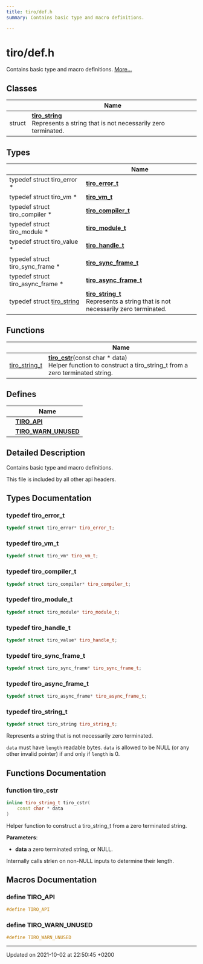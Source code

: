 ```yaml
---
title: tiro/def.h
summary: Contains basic type and macro definitions. 

---
```


# tiro/def.h

Contains basic type and macro definitions.  [More...](#detailed-description)

## Classes

|                | Name           |
| -------------- | -------------- |
| struct | **[tiro_string](/docs/api/classes/structtiro__string)** <br>Represents a string that is not necessarily zero terminated.  |

## Types

|                | Name           |
| -------------- | -------------- |
| typedef struct tiro&#95;error &#42; | **[tiro_error_t](/docs/api/files/def_8h#typedef-tiro-error-t)**  |
| typedef struct tiro&#95;vm &#42; | **[tiro_vm_t](/docs/api/files/def_8h#typedef-tiro-vm-t)**  |
| typedef struct tiro&#95;compiler &#42; | **[tiro_compiler_t](/docs/api/files/def_8h#typedef-tiro-compiler-t)**  |
| typedef struct tiro&#95;module &#42; | **[tiro_module_t](/docs/api/files/def_8h#typedef-tiro-module-t)**  |
| typedef struct tiro&#95;value &#42; | **[tiro_handle_t](/docs/api/files/def_8h#typedef-tiro-handle-t)**  |
| typedef struct tiro&#95;sync&#95;frame &#42; | **[tiro_sync_frame_t](/docs/api/files/def_8h#typedef-tiro-sync-frame-t)**  |
| typedef struct tiro&#95;async&#95;frame &#42; | **[tiro_async_frame_t](/docs/api/files/def_8h#typedef-tiro-async-frame-t)**  |
| typedef struct [tiro&#95;string](/docs/api/classes/structtiro&#95;&#95;string) | **[tiro_string_t](/docs/api/files/def_8h#typedef-tiro-string-t)** <br>Represents a string that is not necessarily zero terminated.  |

## Functions

|                | Name           |
| -------------- | -------------- |
| [tiro_string_t](/docs/api/files/def_8h#typedef-tiro-string-t) | **[tiro_cstr](/docs/api/files/def_8h#function-tiro-cstr)**(const char &#42; data)<br>Helper function to construct a tiro_string_t from a zero terminated string.  |

## Defines

|                | Name           |
| -------------- | -------------- |
|  | **[TIRO_API](/docs/api/files/def_8h#define-tiro-api)**  |
|  | **[TIRO_WARN_UNUSED](/docs/api/files/def_8h#define-tiro-warn-unused)**  |

## Detailed Description

Contains basic type and macro definitions. 

This file is included by all other api headers. 

## Types Documentation

### typedef tiro_error_t

```cpp
typedef struct tiro_error* tiro_error_t;
```


### typedef tiro_vm_t

```cpp
typedef struct tiro_vm* tiro_vm_t;
```


### typedef tiro_compiler_t

```cpp
typedef struct tiro_compiler* tiro_compiler_t;
```


### typedef tiro_module_t

```cpp
typedef struct tiro_module* tiro_module_t;
```


### typedef tiro_handle_t

```cpp
typedef struct tiro_value* tiro_handle_t;
```


### typedef tiro_sync_frame_t

```cpp
typedef struct tiro_sync_frame* tiro_sync_frame_t;
```


### typedef tiro_async_frame_t

```cpp
typedef struct tiro_async_frame* tiro_async_frame_t;
```


### typedef tiro_string_t

```cpp
typedef struct tiro_string tiro_string_t;
```

Represents a string that is not necessarily zero terminated. 

`data` must have `length` readable bytes. `data` is allowed to be NULL (or any other invalid pointer) if and only if `length` is 0. 



## Functions Documentation

### function tiro_cstr

```cpp
inline tiro_string_t tiro_cstr(
    const char * data
)
```

Helper function to construct a tiro_string_t from a zero terminated string. 

**Parameters**: 

  * **data** a zero terminated string, or NULL. 


Internally calls strlen on non-NULL inputs to determine their length.




## Macros Documentation

### define TIRO_API

```cpp
#define TIRO_API 
```


### define TIRO_WARN_UNUSED

```cpp
#define TIRO_WARN_UNUSED 
```




-------------------------------

Updated on 2021-10-02 at 22:50:45 +0200

